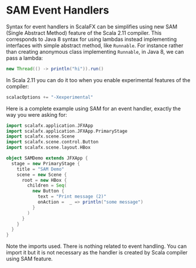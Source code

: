 SAM Event Handlers
==================

Syntax for event handlers in ScalaFX can be simplifies using new SAM (Single Abstract Method) feature of the Scala 2.11 compiler.
This corresponds to Java 8 syntax for using lambdas instead implementing interfaces with simple abstract method, like `Runnable`. 
For instance rather than creating anonymous class implementing `Runnable`, in Java 8, we can pass a lambda:

```java
new Thread(() -> println("hi")).run()
``` 

In Scala 2.11 you can do it too when you enable experimental features of the compiler:

```scala
scalacOptions += "-Xexperimental"
```

Here is a complete example using SAM for an event handler, exactly the way you were asking for: 

```scala
import scalafx.application.JFXApp
import scalafx.application.JFXApp.PrimaryStage
import scalafx.scene.Scene
import scalafx.scene.control.Button
import scalafx.scene.layout.HBox

object SAMDemo extends JFXApp {
  stage = new PrimaryStage {
    title = "SAM Demo"
    scene = new Scene {
      root = new HBox {
        children = Seq(
          new Button {
            text = "Print message (2)"
            onAction =  _ => println("some message") 
          }
        )
      }
    }
  }
}
```

Note the imports used. There is nothing related to event handling. 
You can import it but it is not necessary as the handler is created by Scala compiler using SAM feature.